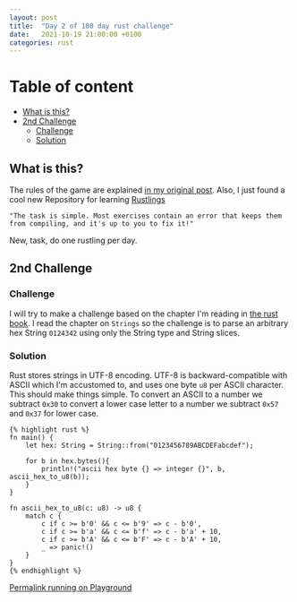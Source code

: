 ```yaml
---
layout: post
title:  "Day 2 of 100 day rust challenge"
date:   2021-10-19 21:00:00 +0100
categories: rust
---
```



#  Table of content
<!-- MarkdownTOC autolink="true" -->

- [What is this?](#what-is-this)
- [2nd Challenge](#2nd-challenge)
	- [Challenge](#challenge)
	- [Solution](#solution)

<!-- /MarkdownTOC -->

## What is this?

The rules of the game are explained [in my original post](https://maebli.github.io/rust/2021/10/18/100rust.html).
Also, I just found a cool new Repository for learning [Rustlings](https://github.com/rust-lang/rustlings/)

	"The task is simple. Most exercises contain an error that keeps them from compiling, and it's up to you to fix it!"

New, task, do one rustling per day. 

## 2nd Challenge
### Challenge

I will try to make a challenge based on the chapter I'm reading in [the rust book](https://doc.rust-lang.org/book/). I read the chapter on `Strings` so the challenge
is to parse an arbitrary hex String `0124342` using only the String type and String slices.


### Solution

Rust stores strings in UTF-8 encoding. UTF-8 is backward-compatible with ASCII which I'm accustomed to, and uses one byte `u8` per ASCII character. This should make things simple.
To convert an ASCII to a number we subtract `0x30` to convert a lower case letter to a number we subtract `0x57` and `0x37` for lower case. 


	{% highlight rust %}
	fn main() {
	    let hex: String = String::from("0123456789ABCDEFabcdef");

	    for b in hex.bytes(){
	        println!("ascii hex byte {} => integer {}", b, ascii_hex_to_u8(b));
	    }
	}

	fn ascii_hex_to_u8(c: u8) -> u8 {
	    match c {
	        c if c >= b'0' && c <= b'9' => c - b'0',
	        c if c >= b'a' && c <= b'f' => c - b'a' + 10,
	        c if c >= b'A' && c <= b'F' => c - b'A' + 10,
	        _ => panic!()
	    }
	}
	{% endhighlight %}

[Permalink running on Playground](https://play.rust-lang.org/?version=stable&mode=debug&edition=2018&gist=24fc659b4a242692cf060a5208224829)